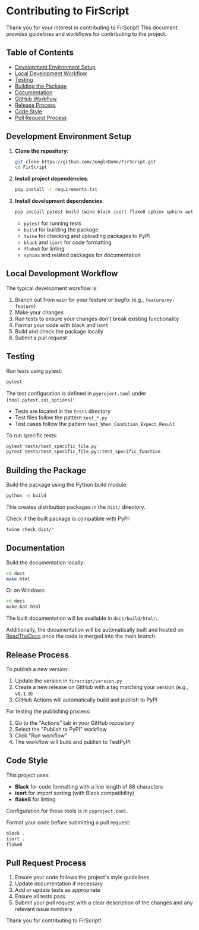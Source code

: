 # Contributing to FirScript

Thank you for your interest in contributing to FirScript! This document provides guidelines and workflows for contributing to the project.

## Table of Contents

- [Development Environment Setup](#development-environment-setup)
- [Local Development Workflow](#local-development-workflow)
- [Testing](#testing)
- [Building the Package](#building-the-package)
- [Documentation](#documentation)
- [GitHub Workflow](#github-workflow)
- [Release Process](#release-process)
- [Code Style](#code-style)
- [Pull Request Process](#pull-request-process)

## Development Environment Setup

1. **Clone the repository**:
   ```bash
   git clone https://github.com/JungleDome/FirScript.git
   cd FirScript
   ```

2. **Install project dependencies**:
   ```bash
   pip install -r requirements.txt
   ```

3. **Install development dependencies**:
   ```bash
   pip install pytest build twine black isort flake8 sphinx sphinx-autodoc-typehints myst-parser
   ```
   - `pytest` for running tests
   - `build` for building the package
   - `twine` for checking and uploading packages to PyPI
   - `black` and `isort` for code formatting
   - `flake8` for linting
   - `sphinx` and related packages for documentation

## Local Development Workflow

The typical development workflow is:

1. Branch out from `main` for your feature or bugfix (e.g., `feature/my-feature`)
2. Make your changes
3. Run tests to ensure your changes don't break existing functionality
4. Format your code with black and isort
5. Build and check the package locally
6. Submit a pull request

## Testing

Run tests using pytest:
```bash
pytest
```

The test configuration is defined in `pyproject.toml` under `[tool.pytest.ini_options]`:
- Tests are located in the `tests` directory
- Test files follow the pattern `test_*.py`
- Test cases follow the pattern `test_When_Condition_Expect_Result`

To run specific tests:
```bash
pytest tests/test_specific_file.py
pytest tests/test_specific_file.py::test_specific_function
```

## Building the Package

Build the package using the Python build module:
```bash
python -m build
```

This creates distribution packages in the `dist/` directory.

Check if the built package is compatible with PyPI:
```bash
twine check dist/*
```

## Documentation

Build the documentation locally:
```bash
cd docs
make html
```

Or on Windows:
```bash
cd docs
make.bat html
```

The built documentation will be available in `docs/build/html/`.

Additionally, the documentation will be automatically built and hosted on [ReadTheDocs](https://firscript.readthedocs.io/) once the code is merged into the main branch.

## Release Process

To publish a new version:

1. Update the version in `firscript/version.py`
2. Create a new release on GitHub with a tag matching your version (e.g., `v0.1.0`)
3. GitHub Actions will automatically build and publish to PyPI

For testing the publishing process:
1. Go to the "Actions" tab in your GitHub repository
2. Select the "Publish to PyPI" workflow
3. Click "Run workflow"
4. The workflow will build and publish to TestPyPI

## Code Style

This project uses:
- **Black** for code formatting with a line length of 88 characters
- **isort** for import sorting (with Black compatibility)
- **flake8** for linting

Configuration for these tools is in `pyproject.toml`.

Format your code before submitting a pull request:
```bash
black .
isort .
flake8
```

## Pull Request Process

1. Ensure your code follows the project's style guidelines
2. Update documentation if necessary
3. Add or update tests as appropriate
4. Ensure all tests pass
5. Submit your pull request with a clear description of the changes and any relevant issue numbers

Thank you for contributing to FirScript!
